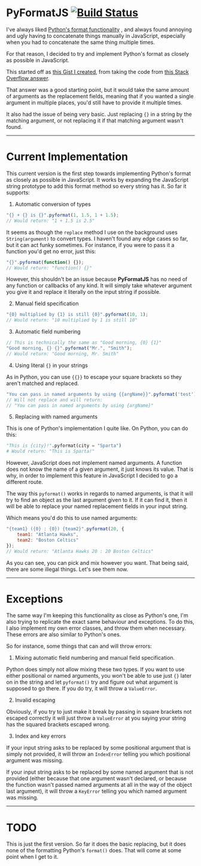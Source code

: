 # PyFormatJS [![Build Status](https://travis-ci.com/Sighery/PyFormatJS.svg?branch=master)](https://travis-ci.com/Sighery/PyFormatJS)
I've always liked [Python's format
functionality](https://docs.python.org/3.4/library/string.html#format-string-syntax)
, and always found annoying and ugly having to concatenate things manually in
JavaScript, especially when you had to concatenate the same thing multiple
times.

For that reason, I decided to try and implement Python's format as closely as
possible in JavaScript.

This started off as [this Gist I
created](https://gist.github.com/Sigheryfeddf87a45215ead08ae8c3321a2083d), from
taking the code from [this Stack Overflow
answer](https://stackoverflow.com/a/4673436).

That answer was a good starting point, but it would take the same amount of
arguments as the replacement fields, meaning that if you wanted a single
argument in multiple places, you'd still have to provide it multiple times.

It also had the issue of being very basic. Just replacing `{}` in a string by
the matching argument, or not replacing it if that matching argument wasn't
found.

---

# Current Implementation

This current version is the first step towards implementing Python's format as
closely as possible in JavaScript. It works by expanding the JavaScript string
prototype to add this format method so every string has it. So far it supports:

1. Automatic conversion of types

```Javascript
"{} + {} is {}".pyformat(1, 1.5, 1 + 1.5);
// Would return: "1 + 1.5 is 2.5"
```

It seems as though the `replace` method I use on the background uses
`String(argument)` to convert types. I haven't found any edge cases so far, but
it can act funky sometimes. For instance, if you were to pass it a function
you'd get no error, just this:

```Javascript
"{}".pyformat(function() {});
// Would return: "function() {}"
```

However, this shouldn't be an issue because **PyFormatJS** has no need of any
function or callbacks of any kind. It will simply take whatever argument you
give it and replace it literally on the input string if possible.

2. Manual field specification

```Javascript
"{0} multiplied by {1} is still {0}".pyformat(10, 1);
// Would return: "10 multiplied by 1 is still 10"
```

3. Automatic field numbering

```Javascript
// This is technically the same as "Good morning, {0} {1}"
"Good morning, {} {}".pyformat("Mr.", "Smith");
// Would return: "Good morning, Mr. Smith"
```

4. Using literal `{}` in your strings

As in Python, you can use `{{}}` to escape your square brackets so they aren't
matched and replaced.

```JavaScript
"You can pass in named arguments by using {{argName}}".pyformat('test');
// Will not replace and will return:
// "You can pass in named arguments by using {argName}"
```

5. Replacing with named arguments

This is one of Python's implementation I quite like. On Python, you can do this:

```Python
"This is {city}!".pyformat(city = "Sparta")
# Would return: "This is Sparta!"
```

However, JavaScript does not implement named arguments. A function does not
know the name of a given argument, it just knows its value. That is why, in
order to implement this feature in JavaScript I decided to go a different route.

The way this `pyformat()` works in regards to named arguments, is that it will try
to find an object as the last argument given to it. If it can find it, then it
will be able to replace your named replacement fields in your input string.

Which means you'd do this to use named arguments:

```Javascript
"{team1} ({0} : {0}) {team2}".pyformat(20, {
	team1: "Atlanta Hawks",
	team2: "Boston Celtics"
});
// Would return: "Atlanta Hawks 20 : 20 Boston Celtics"
```

As you can see, you can pick and mix however you want. That being said, there
are some illegal things. Let's see them now.

---

# Exceptions

The same way I'm keeping this functionality as close as Python's one, I'm also
trying to replicate the exact same behaviour and exceptions. To do this, I
also implement my own error classes, and throw them when necessary. These errors
are also similar to Python's ones.

So for instance, some things that can and will throw errors:

1. Mixing automatic field numbering and manual field specification.

Python does simply not allow mixing these two types. If you want to use either
positional or named arguments, you won't be able to use just `{}` later on in
the string and let `pyformat()` try and figure out what argument is supposed to
go there. If you do try, it will throw a `ValueError`.

2. Invalid escaping

Obviously, if you try to just make it break by passing in square brackets not
escaped correctly it will just throw a `ValueError` at you saying your string
has the squared brackets escaped wrong.

3. Index and key errors

If your input string asks to be replaced by some positional argument that is
simply not provided, it will throw an `IndexError` telling you which positional
argument was missing.

If your input string asks to be replaced by some named argument that is not
provided (either because that one argument wasn't declared, or because the
function wasn't passed named arguments at all in the way of the object last
argument), it will throw a `KeyError` telling you which named argument was
missing.

---

# TODO

This is just the first version. So far it does the basic replacing, but it does
none of the formatting Python's `format()` does. That will come at some point
when I get to it.
